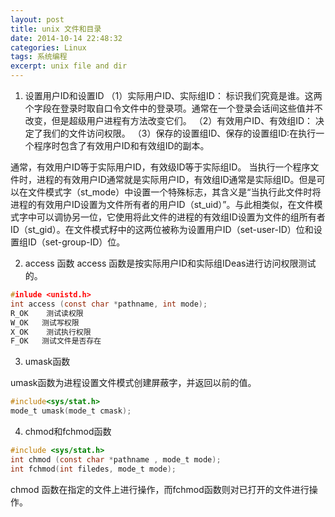 ```yaml
---
layout: post
title: unix 文件和目录
date: 2014-10-14 22:48:32
categories: Linux
tags: 系统编程
excerpt: unix file and dir
---
```



1. 设置用户ID和设置ID
 （1）实际用户ID、实际组ID：  标识我们究竟是谁。这两个字段在登录时取自口令文件中的登录项。通常在一个登录会话间这些值并不改变，但是超级用户进程有方法改变它们。 
 （2）有效用户ID、有效组ID： 决定了我们的文件访问权限。
 （3）保存的设置组ID、保存的设置组ID:在执行一个程序时包含了有效用户ID和有效组ID的副本。
   
通常，有效用户ID等于实际用户ID，有效级ID等于实际组ID。
当执行一个程序文件时，进程的有效用户ID通常就是实际用户ID，有效组ID通常是实际组ID。但是可以在文件模式字（st_mode）中设置一个特殊标志，其含义是“当执行此文件时将进程的有效用户ID设置为文件所有者的用户ID（st_uid）”。与此相类似，在文件模式字中可以调协另一位，它使用将此文件的进程的有效组ID设置为文件的组所有者ID（st_gid）。在文件模式籽中的这两位被称为设置用户ID（set-user-ID）位和设置组ID（set-group-ID）位。

2. access 函数 
access 函数是按实际用户ID和实际组IDeas进行访问权限测试的。
```c
#inlude <unistd.h>
int access (const char *pathname, int mode);
R_OK    测试读权限
W_OK   测试写权限
X_OK    测试执行权限
F_OK   测试文件是否存在
```

3. umask函数

umask函数为进程设置文件模式创建屏蔽字，并返回以前的值。

```c
#include<sys/stat.h>
mode_t umask(mode_t cmask);
```

4. chmod和fchmod函数

```c
#include <sys/stat.h>
int chmod (const char *pathname , mode_t mode);
int fchmod(int filedes, mode_t mode);
```

chmod 函数在指定的文件上进行操作，而fchmod函数则对已打开的文件进行操作。


